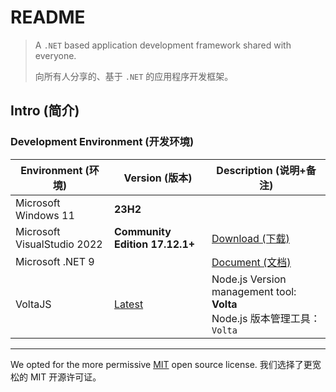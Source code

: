 # README

> A `.NET` based application development framework shared with everyone.
>
> 向所有人分享的、基于 `.NET` 的应用程序开发框架。



## Intro (简介)

### Development Environment (开发环境)

| **Environment (环境)**      | **Version (版本)**             | **Description (说明+备注)**                                  |
| --------------------------- | ------------------------------ | ------------------------------------------------------------ |
| Microsoft Windows 11        | **23H2**                       |                                                              |
| Microsoft VisualStudio 2022 | **Community Edition 17.12.1+** | [Download (下载)](https://learn.microsoft.com/zh-cn/visualstudio/releases/2022/release-notes) |
| Microsoft .NET 9            |                                | [Document (文档)](https://learn.microsoft.com/zh-cn/dotnet/) |
| VoltaJS                     | [Latest](https://volta.sh/)    | Node.js Version management tool: **Volta**<br />Node.js 版本管理工具：`Volta` |



----

We opted for the more permissive [MIT](LICENSE) open source license. 我们选择了更宽松的 MIT 开源许可证。